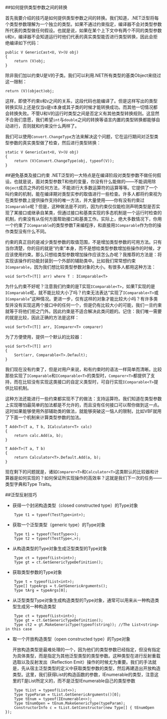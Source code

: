 ##如何提供类型参数之间的转换

首先我要介绍的技巧是如何提供类型参数之间的转换。我们知道，.NET泛型将每个类型参数理解为一个独立的类型。如果不通过约束指定，编译器不会对类型参数所代表的类型做任何假设。也就是说，如果在某个上下文中有两个不同的类型参数`U`和`V`，编译器不会知道运行时他们代表的真实类型能否进行类型转换，因此会拒绝编译如下代码：

	public V GenericCast<U, V>(U obj)
	{
		return (V)obj;
	}

除非我们加以约束U是V的子类。我们可以利用.NET所有类型的基类Object来绕过这一限制：

	return (V)(object)obj;

这样，即使不约束`U`和`V`之间的关系，这段代码也能编译了。但是这样写出的类型转换实际上还是仅当`U`是`V`本身或其子类的时候才能转换成功。而其他一切情况都会转换失败。不管U和V的运行时类型之间是否定义有其他类型转换规则。这显然不合我们意愿，我们希望`int`与`double`之间的转换等语言内置的类型转换都能够自动进行，否则就和约束没什么两样了。

我们可以使用`Convert.ChangeType`方法来解决这个问题，它在运行期间对泛型类型参数的真实类型做了检查，然后进行类型转换：

    static V GenericCast<U, V>(U obj)
    {
    	return (V)Convert.ChangeType(obj, typeof(V));
    }


##避免基类及接口约束 
.NET泛型的一大特点是在编译阶段对类型参数不做任何假设。也就是说，面对类型参数T和他的变量，你没有什么能做的——不能调用除`Object`成员之外的任何方法，不能进行大多数运算符的运算等等。它提供了一个叫约束的机制，能在编译期对类型实参的取值进行一些检查。许多人都将约束视为在类型参数上提供操作支持的唯一方法，并大量使用——你有没有约束过`IComparable`呢？但是，这种做法是不对的，因为约束仅仅能检测声明类型是否实现了某接口或继承自某类，但通过接口和基类实现的多态机制是一个运行时检查的机制，约束没有从任何方面帮助接口和基类工作。实际上，绝大多数情况下，你用一个约束了`IComparable`的类型参数T来编程序，和直接用`IComparable`作为你的操作类型没有什么不同。

约束的真正目的是减少类型参数的取值范围，不是增加类型参数的可用方法。只有当你清楚，你的目的就是“约束”本身，而不是想给类型参数增加些操作的时候，才应该使用约束。那么只想给类型参数增加操作应该怎么办呢？我推荐的方法是：将实现该操作的功能封装到一个外部的辅助类中。比如我们常常想约束`IComparable`，因为我们想比较类型参数对象的大小。有很多人都用这种方法：

    void Sort<T>(T[] arr) where T : IComparable<T>

为什么约束不好呢？注意我们约束的是T实现`IComparable<T>`，如果T实现的是`IComparable`呢，就不能比较大小了吗？约束无法表达“实现了`IComparable<T>`或`IComparable`”这种情况。更进一步，仅有这样的对象才能比较大小吗？有许多类型并没有实现这两个接口中的任何一个，但是仍有比较大小的可能，我们一旦约束就等于将他们拒之门外。因此约束是不适合解决此类问题的。记住：我们唯一需要的就是比较，因此正确的方法是这样：

    void Sort<T>(T[] arr, IComparer<T> comparer)

为了方便使用，提供一个默认的比较器：

    void Sort<T>(T[] arr)
    {
    	Sort(arr, Comparable<T>.Default);
    }

我们现在没有约束了，但是对用户来说，和有约束时的语法一样简单而清晰。比较那些实现了`IComparable`和`IComparable<T>`的类型时，`Comparer<T>`都提供了支持，而在比较没有实现这类接口的自定义类型时，可自行实现`IComparable<T>`提供比较机制。

这种方法还能进行一些约束都实现不了的做法：支持运算符。我们知道在类型参数上实现哪怕最简单的加法都是不允许的，而且没有任何接口可以帮你做到这一点。这时如果能够使用外部辅助类的做法，就能够突破这一恼人的限制，比如VBF就用了下面一个机制来计算类型参数的加法。

    T Add<T>(T a, T b, ICalculator<T> calc)
    {
    	return calc.Add(a, b);
    }
    
    T Add<T>(T a, T b)
    {
    	return Calculator<T>.Default.Add(a, b);
    }

现在剩下的问题就是，诸如`Comparer<T>`和`Calculator<T>`这类默认的比较器和计算器是如何实现的？如何保证所实现操作的高效率？这就是我们下一次的任务——类型字典和Type Traits。

##泛型反射技巧
- 获得一个封闭构造类型（closed constructed type）的Type对象
```
    Type t1 = typeof(TestType<int>);
```
- 获取一个泛型类型（generic type）的Type对象
```
    Type t1 = typeof(TestType<>);
    Type t2 = typeof(TestType<,>);
```
- 从构造类型的Type对象生成泛型类型的Type对象
```
    Type ct = typeof(List<int>);
    Type gt = ct.GetGenericTypeDefinition();
```
- 获取类型参数的Type对象
```
	Type t = typeof(List<int>);
	Type[] typeArgs = t.GetGenericArguments();
	Type tArg = typeArgs[0];
```
- 从泛型类型Type对象生成构造类型的Type对象，通常可以用来从一种构造类型生成另一种构造类型
```
    Type ct = typeof(List<int>);
    Type gt = ct.GetGenericTypeDefinition();
    Type ct2 = gt.MakeGenericType(typeof(string)); //The List<string> in this case
```
- 取一个开放构造类型（open constructed type）的Type对象

  开放构造类型是最难处理的一个，因为他们的类型参数已经指定，但没有指定为具体类型，而是指定为其他泛型类型的类型参数。这种类型在进行反射重载选取以及反射发出（Reflection Emit）操作的时候尤为重要。我们的手法就是，先从宿主泛型类型的定义中获取类型参数的类型，然后再建造出开放构造类型。这里，我们获得List<T>的构造函数的参数，IEnumerable<T>的类型，注意这里的T是List<T>所定义的，而不是泛型IEnumerable<T>自己的类型参数
```
	Type tList = typeof(List<>);
	Type typeParam = tList.GetGenericArguments()[0];
	Type tEnum = typeof(IEnumerable<>);
	Type tEnumOpen = tEnum.MakeGenericType(typeParam);
	ConstructorInfo c = tList.GetConstructor(new Type[] { tEnumOpen });
```